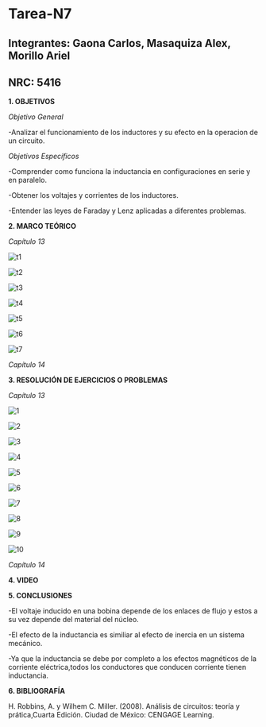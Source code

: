 # Tarea-N7
## Integrantes: Gaona Carlos, Masaquiza Alex, Morillo Ariel
## NRC: 5416

**1. OBJETIVOS**

_Objetivo General_

-Analizar el funcionamiento de los inductores y su efecto en la operacion de un circuito.

_Objetivos Específicos_

-Comprender como funciona la inductancia en configuraciones en serie y en paralelo.

-Obtener los voltajes y corrientes de los inductores.

-Entender las leyes de Faraday y Lenz aplicadas a diferentes problemas.

**2. MARCO TEÓRICO**

_Capítulo 13_

![t1](https://github.com/AlexMP98/Tarea-N7/blob/main/Imagenes/t1.PNG)

![t2](https://github.com/AlexMP98/Tarea-N7/blob/main/Imagenes/t2.PNG)

![t3](https://github.com/AlexMP98/Tarea-N7/blob/main/Imagenes/t3.PNG)

![t4](https://github.com/AlexMP98/Tarea-N7/blob/main/Imagenes/t4.PNG)

![t5](https://github.com/AlexMP98/Tarea-N7/blob/main/Imagenes/t5.PNG)

![t6](https://github.com/AlexMP98/Tarea-N7/blob/main/Imagenes/t6.PNG)

![t7](https://github.com/AlexMP98/Tarea-N7/blob/main/Imagenes/t7.PNG)

_Capítulo 14_

**3. RESOLUCIÓN DE EJERCICIOS O PROBLEMAS**

_Capítulo 13_

![1](https://github.com/AlexMP98/Tarea-N7/blob/main/Imagenes/1.PNG)

![2](https://github.com/AlexMP98/Tarea-N7/blob/main/Imagenes/2.PNG)

![3](https://github.com/AlexMP98/Tarea-N7/blob/main/Imagenes/3.PNG)

![4](https://github.com/AlexMP98/Tarea-N7/blob/main/Imagenes/4.PNG)

![5](https://github.com/AlexMP98/Tarea-N7/blob/main/Imagenes/5.PNG)

![6](https://github.com/AlexMP98/Tarea-N7/blob/main/Imagenes/6.PNG)

![7](https://github.com/AlexMP98/Tarea-N7/blob/main/Imagenes/7.PNG)

![8](https://github.com/AlexMP98/Tarea-N7/blob/main/Imagenes/8.PNG)

![9](https://github.com/AlexMP98/Tarea-N7/blob/main/Imagenes/9.PNG)

![10](https://github.com/AlexMP98/Tarea-N7/blob/main/Imagenes/10.PNG)

_Capítulo 14_

**4. VIDEO** 

**5. CONCLUSIONES**

-El voltaje inducido en una bobina depende de los enlaces de flujo y estos a su vez depende del material del núcleo.

-El efecto de la inductancia es similiar al efecto de inercia en un sistema mecánico.

-Ya que la inductancia se debe por completo a los efectos magnéticos de la corriente eléctrica,todos los conductores que conducen corriente tienen inductancia.

**6. BIBLIOGRAFÍA**

H. Robbins, A. y Wilhem C. Miller. (2008). Análisis de circuitos: teoría y prática,Cuarta Edición. Ciudad de México: CENGAGE Learning.














